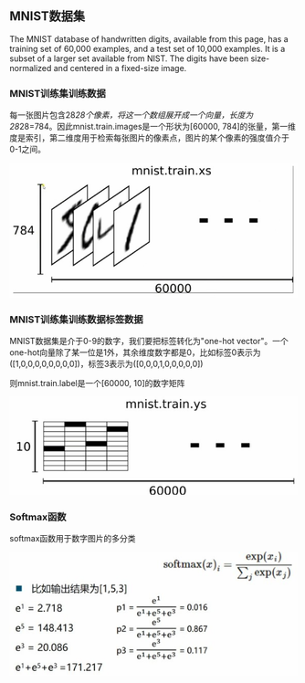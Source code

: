 ## MNIST数据集  

The MNIST database of handwritten digits, available from this page, has a training set of 60,000 examples, and a test set of 10,000 examples. It is a subset of a larger set available from NIST. The digits have been size-normalized and centered in a fixed-size image.  

### MNIST训练集训练数据
每一张图片包含28*28个像素，将这一个数组展开成一个向量，长度为28*28=784。因此mnist.train.images是一个形状为[60000, 784]的张量，第一维度是索引，第二维度用于检索每张图片的像素点，图片的某个像素的强度值介于0-1之间。  
  
![](../image/note2/minist_train_xs.jpg)    

### MNIST训练集训练数据标签数据
MNIST数据集是介于0-9的数字，我们要把标签转化为"one-hot vector"。一个one-hot向量除了某一位是1外，其余维度数字都是0，比如标签0表示为([1,0,0,0,0,0,0,0,0])，标签3表示为([0,0,0,1,0,0,0,0,0])  

则mnist.train.label是一个[60000, 10]的数字矩阵  

![](../image/note2/minist_train_ls.jpg) 

### Softmax函数  
softmax函数用于数字图片的多分类  

![](../image/note2/softmax.jpg) 